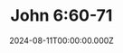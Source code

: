 ---
layout: "sermon"
title: "John 6:60-71"
date: "2024-08-11T00:00:00.000Z"
category: "sermon"
audio_url: "https://anchor.fm/s/f5d78a70/podcast/play/87654321/https%3A%2F%2Fd3ctxlq1ktw2nl.cloudfront.net%2Fstaging%2F2024-7-11%2F365432109-44100-2-d3e4f5g6h7i8.m4a"
duration: "39:27"
scripture: "John 6:60-71"
pastor: "Pastor Nate Ellis"
series: "John"
description: |
  <p>Many disciples turn away from Jesus after His hard teaching about being the Bread of Life. In John 6:60-71, we see the cost of discipleship and Peter's great confession of faith.</p>

guid: "d3e4f5g6-h7i8-4321-0987-6543210fedcb"
---